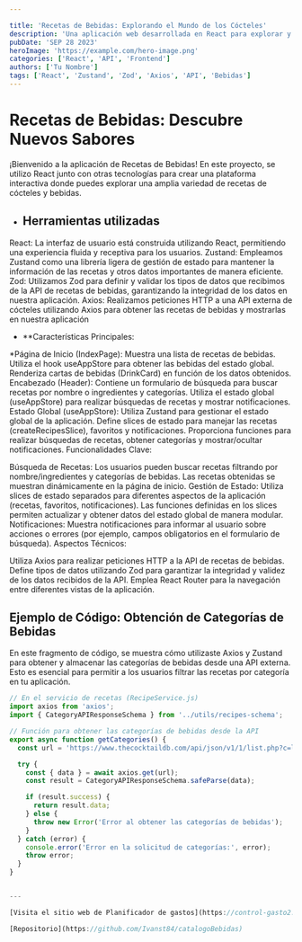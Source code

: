 ```yaml
---

title: 'Recetas de Bebidas: Explorando el Mundo de los Cócteles'
description: 'Una aplicación web desarrollada en React para explorar y descubrir recetas de bebidas utilizando una API externa de cócteles.'
pubDate: 'SEP 28 2023'
heroImage: 'https://example.com/hero-image.png'
categories: ['React', 'API', 'Frontend']
authors: ['Tu Nombre']
tags: ['React', 'Zustand', 'Zod', 'Axios', 'API', 'Bebidas']
---
```

                       
# Recetas de Bebidas: Descubre Nuevos Sabores

¡Bienvenido a la aplicación de Recetas de Bebidas! En este proyecto, se utilizo  React junto con otras tecnologías para crear una plataforma interactiva donde puedes explorar una amplia variedad de recetas de cócteles y bebidas.


- ## Herramientas utilizadas
React: La interfaz de usuario está construida utilizando React, permitiendo una experiencia fluida y receptiva para los usuarios.
Zustand: Empleamos Zustand como una librería ligera de gestión de estado para mantener la información de las recetas y otros datos importantes de manera eficiente.
Zod: Utilizamos Zod para definir y validar los tipos de datos que recibimos de la API de recetas de bebidas, garantizando la integridad de los datos en nuestra aplicación.
Axios: Realizamos peticiones HTTP a una API externa de cócteles utilizando Axios para obtener las recetas de bebidas y mostrarlas en nuestra aplicación

- **Características Principales:

*Página de Inicio (IndexPage):
Muestra una lista de recetas de bebidas.
Utiliza el hook useAppStore para obtener las bebidas del estado global.
Renderiza cartas de bebidas (DrinkCard) en función de los datos obtenidos.
Encabezado (Header):
Contiene un formulario de búsqueda para buscar recetas por nombre o ingredientes y categorías.
Utiliza el estado global (useAppStore) para realizar búsquedas de recetas y mostrar notificaciones.
Estado Global (useAppStore):
Utiliza Zustand para gestionar el estado global de la aplicación.
Define slices de estado para manejar las recetas (createRecipesSlice), favoritos y notificaciones.
Proporciona funciones para realizar búsquedas de recetas, obtener categorías y mostrar/ocultar notificaciones.
Funcionalidades Clave:

Búsqueda de Recetas:
Los usuarios pueden buscar recetas filtrando por nombre/ingredientes y categorías de bebidas.
Las recetas obtenidas se muestran dinámicamente en la página de inicio.
Gestión de Estado:
Utiliza slices de estado separados para diferentes aspectos de la aplicación (recetas, favoritos, notificaciones).
Las funciones definidas en los slices permiten actualizar y obtener datos del estado global de manera modular.
Notificaciones:
Muestra notificaciones para informar al usuario sobre acciones o errores (por ejemplo, campos obligatorios en el formulario de búsqueda).
Aspectos Técnicos:

Utiliza Axios para realizar peticiones HTTP a la API de recetas de bebidas.
Define tipos de datos utilizando Zod para garantizar la integridad y validez de los datos recibidos de la API.
Emplea React Router para la navegación entre diferentes vistas de la aplicación.

## Ejemplo de Código: Obtención de Categorías de Bebidas

En este fragmento de código, se muestra cómo utilizaste Axios y Zustand para obtener y almacenar las categorías de bebidas desde una API externa. Esto es esencial para permitir a los usuarios filtrar las recetas por categoría en tu aplicación.

```javascript
// En el servicio de recetas (RecipeService.js)
import axios from 'axios';
import { CategoryAPIResponseSchema } from '../utils/recipes-schema';

// Función para obtener las categorías de bebidas desde la API
export async function getCategories() {
  const url = 'https://www.thecocktaildb.com/api/json/v1/1/list.php?c=list';

  try {
    const { data } = await axios.get(url);
    const result = CategoryAPIResponseSchema.safeParse(data);

    if (result.success) {
      return result.data;
    } else {
      throw new Error('Error al obtener las categorías de bebidas');
    }
  } catch (error) {
    console.error('Error en la solicitud de categorías:', error);
    throw error;
  }
}


---

[Visita el sitio web de Planificador de gastos](https://control-gasto2.netlify.app/)

[Repositorio](https://github.com/Ivanst84/catalogoBebidas)